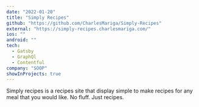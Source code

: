 ```yaml
---
date: "2022-01-20"
title: "Simply Recipes"
github: "https://github.com/CharlesMariga/Simply-Recipes"
external: "https://simply-recipes.charlesmariga.com/"
ios: ""
android: ""
tech:
  - Gatsby
  - GraphQl
  - Contentful
company: "SOOP"
showInProjects: true
---
```


Simply recipes is a recipes site that display simple to make recipes for any meal that you would like. No fluff. Just recipes.
